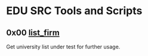 # EDU SRC Tools and Scripts

## 0x00 [list_firm](./list_firm)

Get university list under test for further usage.
